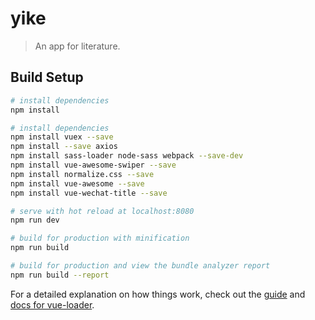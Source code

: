 # yike

> An app for literature.

## Build Setup

``` bash
# install dependencies
npm install

# install dependencies
npm install vuex --save
npm install --save axios
npm install sass-loader node-sass webpack --save-dev
npm install vue-awesome-swiper --save
npm install normalize.css --save
npm install vue-awesome --save
npm install vue-wechat-title --save

# serve with hot reload at localhost:8080
npm run dev

# build for production with minification
npm run build

# build for production and view the bundle analyzer report
npm run build --report
```

For a detailed explanation on how things work, check out the [guide](http://vuejs-templates.github.io/webpack/) and [docs for vue-loader](http://vuejs.github.io/vue-loader).

